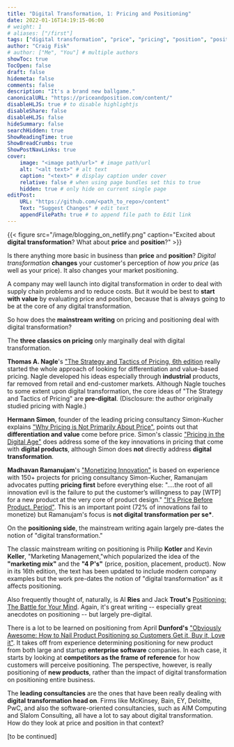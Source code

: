 ```yaml
---
title: "Digital Transformation, 1: Pricing and Positioning"
date: 2022-01-16T14:19:15-06:00
# weight: 1
# aliases: ["/first"]
tags: ["digital transformation", "price", "pricing", "position", "positioning"]
author: "Craig Fisk"
# author: ["Me", "You"] # multiple authors
showToc: true
TocOpen: false
draft: false
hidemeta: false
comments: false
description: "It's a brand new ballgame."
canonicalURL: "https://priceandposition.com/content/"
disableHLJS: true # to disable highlightjs
disableShare: false
disableHLJS: false
hideSummary: false
searchHidden: true
ShowReadingTime: true
ShowBreadCrumbs: true
ShowPostNavLinks: true
cover:
    image: "<image path/url>" # image path/url
    alt: "<alt text>" # alt text
    caption: "<text>" # display caption under cover
    relative: false # when using page bundles set this to true
    hidden: true # only hide on current single page
editPost:
    URL: "https://github.com/<path_to_repo>/content"
    Text: "Suggest Changes" # edit text
    appendFilePath: true # to append file path to Edit link
---
```


{{< figure src="/image/blogging_on_netlify.png" caption="Excited about **digital transformation**? What about **price** and **position**?" >}}

Is there anything more basic in business than **price** and **position**? _Digital transformation_ **changes** your customer's perception of _how you price_ (as well as your price). It also changes your market positioning.

A company may well launch into digital transformation in order to deal with supply chain problems and to reduce costs. But it would be best to **start with value** by evaluating price and position, because that is always going to be at the core of any digital transformation.

So how does the **mainstream writing** on pricing and positioning deal with digital transformation?

The **three classics on pricing** only marginally deal with digital transformation.

**Thomas A. Nagle**'s ["The Strategy and Tactics of Pricing, 6th edition](https://www.amazon.com/Strategy-Tactics-Pricing-growing-profitably-dp-1138737518/dp/1138737518/ref=mt_other?_encoding=UTF8&me=&qid=) really started the whole approach of looking for differentiation and value-based pricing. Nagle developed his ideas especially through **industrial** products, far removed from retail and end-customer markets. Although Nagle touches to some extent upon digital transformation, the core ideas of "The Strategy and Tactics of Pricing" are **pre-digital**. (Disclosure: the author originally studied pricing with Nagle.)

**Hermann Simon**, founder of the leading pricing consultancy Simon-Kucher explains ["Why Pricing is Not Primarily About Price"](https://www.monkhouseandcompany.com/podcast/why-pricing-is-not-primarily-about-price/), points out that **differentiation and value** come before price. Simon's classic ["Pricing in the Digital Age"](https://www.youtube.com/watch?v=hHT3bI3UkV8) does address some of the key innovations in pricing that come with **digital products**, although Simon does **not** directly address **digital transformation**.

**Madhavan Ramanujam**'s ["Monetizing Innovation"](https://www.amazon.com/Monetizing-Innovation-Companies-Design-Product-ebook/dp/B01F4DYY1I/ref=pd_sbs_4/140-1375818-0814438?pd_rd_w=wOS5s&pf_rd_p=690958f6-2825-419e-9c16-73ffd4055b65&pf_rd_r=SRXWHWD2W4P6DBW0XJ6C&pd_rd_r=3b11a6eb-bf55-4436-a3be-5453e75f521a&pd_rd_wg=HLBoX&pd_rd_i=B01F4DYY1I&psc=1) is based on experience with 150+ projects for pricing consultancy Simon-Kucher, Ramanujam advocates putting **pricing first** before everything else: "....the root of all innovation evil is the failure to put the customer’s willingness to pay [WTP] for a new product at the very core of product design." ["It's Price Before Product. Period"](https://review.firstround.com/its-price-before-product-period). This is an important point (72% of innovations fail to monetize) but Ramanujam's focus is **not digital transformation per se\***.

On the **positioning side**, the mainstream writing again largely pre-dates the notion of "digital transformation."

The classic mainstream writing on positioning is Philip **Kotler** and Kevin **Keller**, "Marketing Management,"which popularized the idea of the **"marketing mix"** and the **"4 P's"** (price, position, placement, product). Now in its 16th edition, the text has been updated to include modern company examples but the work pre-dates the notion of "digital transformation" as it affects positioning.

Also frequently thought of, naturally, is Al **Ries** and Jack **Trout's** [Positioning: The Battle for Your Mind](https://www.amazon.com/Positioning-Battle-Your-Al-Ries/dp/0071373586/ref=tmm_pap_swatch_0?_encoding=UTF8&qid=&sr=). Again, it's great writing -- especially great anecdotes on positioning -- but largely pre-digital.

There is a lot to be learned on positioning from
April **Dunford's** ["Obviously Awesome: How to Nail Product Positioning so Customers Get it, Buy it, Love it"](https://www.amazon.com/Obviously-Awesome-Product-Positioning-Customers-ebook/dp/B07PPW5V9C/ref=pd_sbs_1/140-1375818-0814438?pd_rd_w=Tgts9&pf_rd_p=690958f6-2825-419e-9c16-73ffd4055b65&pf_rd_r=0ZX606GWWASKM6278BYQ&pd_rd_r=5a857157-a13f-44dc-8e78-c38cc42b1df4&pd_rd_wg=MCIb1&pd_rd_i=B07PPW5V9C&psc=1). It takes off from experience determining positioning for new product from both large and startup **enterprise software** companies. In each case, it starts by looking at **competitors as the frame of reference** for how customers will perceive positioning. The perspective, however, is really positioning of **new products**, rather than the impact of digital transformation on positioning entire business.

The **leading consultancies** are the ones that have been really dealing with **digital transformation head on**. Firms like McKinsey, Bain, EY, Deloitte, PwC, and also the software-oriented consultancies, such as AIM Computing and Slalom Consulting, all have a lot to say about digital transformation. How do they look at price and position in that context?

[to be continued]
